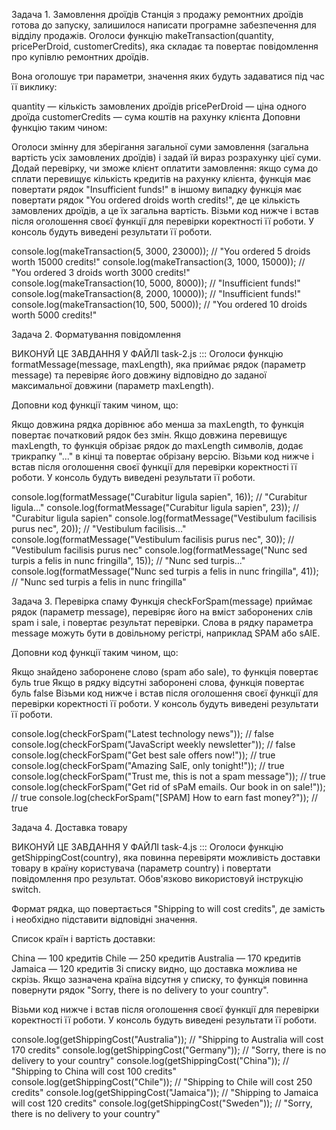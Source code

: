 Задача 1. Замовлення дроїдів Станція з продажу ремонтних дроїдів готова до запуску, залишилося
написати програмне забезпечення для відділу продажів. Оголоси функцію makeTransaction(quantity,
pricePerDroid, customerCredits), яка складає та повертає повідомлення про купівлю ремонтних дроїдів.

Вона оголошує три параметри, значення яких будуть задаватися під час її виклику:

quantity — кількість замовлених дроїдів pricePerDroid — ціна одного дроїда customerCredits — сума
коштів на рахунку клієнта Доповни функцію таким чином:

Оголоси змінну для зберігання загальної суми замовлення (загальна вартість усіх замовлених дроїдів)
і задай їй вираз розрахунку цієї суми. Додай перевірку, чи зможе клієнт оплатити замовлення: якщо
сума до сплати перевищує кількість кредитів на рахунку клієнта, функція має повертати рядок
"Insufficient funds!" в іншому випадку функція має повертати рядок "You ordered <quantity> droids
worth <totalPrice> credits!", де <quantity> це кількість замовлених дроїдів, а <totalPrice> це їх
загальна вартість. Візьми код нижче і встав після оголошення своєї функції для перевірки коректності
її роботи. У консоль будуть виведені результати її роботи.

console.log(makeTransaction(5, 3000, 23000)); // "You ordered 5 droids worth 15000 credits!"
console.log(makeTransaction(3, 1000, 15000)); // "You ordered 3 droids worth 3000 credits!"
console.log(makeTransaction(10, 5000, 8000)); // "Insufficient funds!"
console.log(makeTransaction(8, 2000, 10000)); // "Insufficient funds!"
console.log(makeTransaction(10, 500, 5000)); // "You ordered 10 droids worth 5000 credits!"

Задача 2. Форматування повідомлення

ВИКОНУЙ ЦЕ ЗАВДАННЯ У ФАЙЛІ task-2.js ::: Оголоси функцію formatMessage(message, maxLength), яка
приймає рядок (параметр message) та перевіряє його довжину відповідно до заданої максимальної
довжини (параметр maxLength).

Доповни код функції таким чином, що:

Якщо довжина рядка дорівнює або менша за maxLength, то функція повертає початковий рядок без змін.
Якщо довжина перевищує maxLength, то функція обрізає рядок до maxLength символів, додає трикрапку
"..." в кінці та повертає обрізану версію. Візьми код нижче і встав після оголошення своєї функції
для перевірки коректності її роботи. У консоль будуть виведені результати її роботи.

console.log(formatMessage("Curabitur ligula sapien", 16)); // "Curabitur ligula..."
console.log(formatMessage("Curabitur ligula sapien", 23)); // "Curabitur ligula sapien"
console.log(formatMessage("Vestibulum facilisis purus nec", 20)); // "Vestibulum facilisis..."
console.log(formatMessage("Vestibulum facilisis purus nec", 30)); // "Vestibulum facilisis purus
nec" console.log(formatMessage("Nunc sed turpis a felis in nunc fringilla", 15)); // "Nunc sed
turpis..." console.log(formatMessage("Nunc sed turpis a felis in nunc fringilla", 41)); // "Nunc sed
turpis a felis in nunc fringilla"

Задача 3. Перевірка спаму Функція checkForSpam(message) приймає рядок (параметр message), перевіряє
його на вміст заборонених слів spam і sale, і повертає результат перевірки. Слова в рядку параметра
message можуть бути в довільному регістрі, наприклад SPAM або sAlE.

Доповни код функції таким чином, що:

Якщо знайдено заборонене слово (spam або sale), то функція повертає буль true Якщо в рядку відсутні
заборонені слова, функція повертає буль false Візьми код нижче і встав після оголошення своєї
функції для перевірки коректності її роботи. У консоль будуть виведені результати її роботи.

console.log(checkForSpam("Latest technology news")); // false console.log(checkForSpam("JavaScript
weekly newsletter")); // false console.log(checkForSpam("Get best sale offers now!")); // true
console.log(checkForSpam("Amazing SalE, only tonight!")); // true console.log(checkForSpam("Trust
me, this is not a spam message")); // true console.log(checkForSpam("Get rid of sPaM emails. Our
book in on sale!")); // true console.log(checkForSpam("[SPAM] How to earn fast money?")); // true

Задача 4. Доставка товару

ВИКОНУЙ ЦЕ ЗАВДАННЯ У ФАЙЛІ task-4.js ::: Оголоси функцію getShippingCost(country), яка повинна
перевіряти можливість доставки товару в країну користувача (параметр country) і повертати
повідомлення про результат. Обов'язково використовуй інструкцію switch.

Формат рядка, що повертається "Shipping to <country> will cost <price> credits", де замість
<country> і <price> необхідно підставити відповідні значення.

Список країн і вартість доставки:

China — 100 кредитів Chile — 250 кредитів Australia — 170 кредитів Jamaica — 120 кредитів Зі списку
видно, що доставка можлива не скрізь. Якщо зазначена країна відсутня у списку, то функція повинна
повернути рядок "Sorry, there is no delivery to your country".

Візьми код нижче і встав після оголошення своєї функції для перевірки коректності її роботи. У
консоль будуть виведені результати її роботи.

console.log(getShippingCost("Australia")); // "Shipping to Australia will cost 170 credits"
console.log(getShippingCost("Germany")); // "Sorry, there is no delivery to your country"
console.log(getShippingCost("China")); // "Shipping to China will cost 100 credits"
console.log(getShippingCost("Chile")); // "Shipping to Chile will cost 250 credits"
console.log(getShippingCost("Jamaica")); // "Shipping to Jamaica will cost 120 credits"
console.log(getShippingCost("Sweden")); // "Sorry, there is no delivery to your country"
